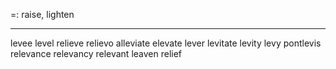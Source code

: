 =: raise, lighten

---
levee
level
relieve
relievo
alleviate
elevate
lever
levitate
levity
levy
pontlevis
relevance
relevancy
relevant
leaven
relief
